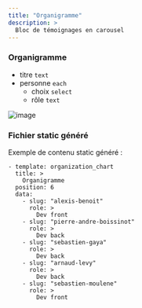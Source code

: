 ```yaml
---
title: "Organigramme"
description: >
  Bloc de témoignages en carousel
---
```


### Organigramme
* titre ```text```
* personne ```each```
  * choix ```select```
  * rôle ```text```

![image](https://user-images.githubusercontent.com/4457294/160695968-2d180031-fee0-4cfa-bc4a-d5ce438fb6bb.png)


### Fichier static généré

Exemple de contenu static généré :

```
- template: organization_chart
  title: >
    Organigramme
  position: 6
  data:
    - slug: "alexis-benoit"
      role: >
        Dev front
    - slug: "pierre-andre-boissinot"
      role: >
        Dev back
    - slug: "sebastien-gaya"
      role: >
        Dev back
    - slug: "arnaud-levy"
      role: >
        Dev back
    - slug: "sebastien-moulene"
      role: >
        Dev front
```